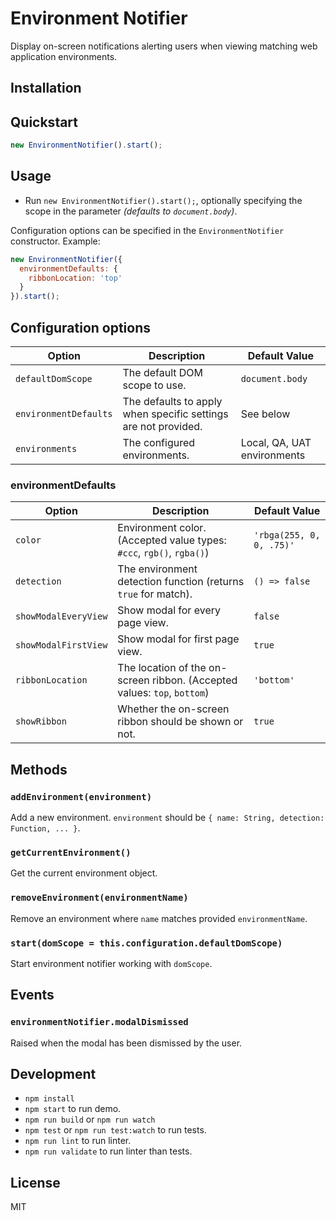 # Environment Notifier

Display on-screen notifications alerting users when viewing matching web application environments.

## Installation

<!--
```
npm install environment-notifier
```

Or, load this script manually: [https://unpkg.com/environment-notifier@latest/lib/environment-notifier.min.js](https://unpkg.com/environment-notifier@latest/lib/environment-notifier.min.js) -- This targets the latest version, which may include breaking changes for major version updates. A specific version can be targeted to avoid potential breaking changes. See [https://unpkg.com](https://unpkg.com) for more information.
-->

## Quickstart

```javascript
new EnvironmentNotifier().start();
```

## Usage

- Run `new EnvironmentNotifier().start();`, optionally specifying the scope in the parameter *(defaults to `document.body`)*.

Configuration options can be specified in the `EnvironmentNotifier` constructor. Example:

```javascript
new EnvironmentNotifier({
  environmentDefaults: {
    ribbonLocation: 'top'
  }
}).start();
```

## Configuration options

| Option                | Description                                                               | Default Value |
| --------------------- | ------------------------------------------------------------------------- | ------------- |
| `defaultDomScope`     | The default DOM scope to use.                                             | `document.body` |
| `environmentDefaults` | The defaults to apply when specific settings are not provided.            | See below |
| `environments`        | The configured environments.                                              | Local, QA, UAT environments |

### environmentDefaults

| Option                | Description                                                               | Default Value |
| --------------------- | ------------------------------------------------------------------------- | ------------- |
| `color`               | Environment color. (Accepted value types: `#ccc`, `rgb()`, `rgba()`)      | `'rbga(255, 0, 0, .75)'` |
| `detection`           | The environment detection function (returns `true` for match).            | `() => false` |
| `showModalEveryView`  | Show modal for every page view.                                           | `false` |
| `showModalFirstView`  | Show modal for first page view.                                           | `true` |
| `ribbonLocation`      | The location of the on-screen ribbon. (Accepted values: `top`, `bottom`)  | `'bottom'` |
| `showRibbon`          | Whether the on-screen ribbon should be shown or not.                      | `true` |

## Methods

### `addEnvironment(environment)`

Add a new environment. `environment` should be `{ name: String, detection: Function, ... }`.

### `getCurrentEnvironment()`

Get the current environment object.

### `removeEnvironment(environmentName)`

Remove an environment where `name` matches provided `environmentName`.

### `start(domScope = this.configuration.defaultDomScope)`

Start environment notifier working with `domScope`.

## Events

### `environmentNotifier.modalDismissed`

Raised when the modal has been dismissed by the user.

## Development

- `npm install`
- `npm start` to run demo.
- `npm run build` or `npm run watch`
- `npm test` or `npm run test:watch` to run tests.
- `npm run lint` to run linter.
- `npm run validate` to run linter than tests.

## License

MIT
